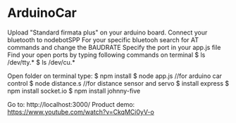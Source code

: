 # ArduinoCar

Upload "Standard firmata plus" on your arduino board.
Connect your bluetooth to nodebotSPP
For your specific bluetooh search for AT commands and change the BAUDRATE
Specify the port in your app.js file 
Find your open ports by typing following commands on terminal
      $ ls /dev/tty.*
      $ ls /dev/cu.*

Open folder on terminal
type: $ npm install
      $ node app.js //for arduino car control
      $ node distance.s //for distance sensor and servo
      $ install express 
      $ npm install socket.io 
      $ npm install johnny-five

Go to: http://localhost:3000/
Product demo: https://www.youtube.com/watch?v=CkqMCi0yV-o
